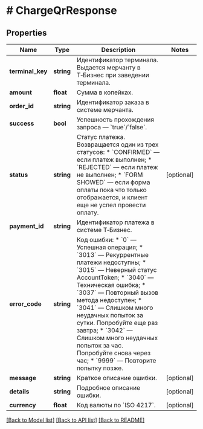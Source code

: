 # # ChargeQrResponse

## Properties

Name | Type | Description | Notes
------------ | ------------- | ------------- | -------------
**terminal_key** | **string** | Идентификатор терминала. Выдается мерчанту в Т‑Бизнес при заведении терминала. |
**amount** | **float** | Сумма в копейках. |
**order_id** | **string** | Идентификатор заказа в системе мерчанта. |
**success** | **bool** | Успешность прохождения запроса — &#x60;true&#x60;/&#x60;false&#x60;. |
**status** | **string** | Статус платежа. Возвращается один из трех статусов: * &#x60;CONFIRMED&#x60; — если платеж выполнен; * &#x60;REJECTED&#x60; — если платеж не выполнен; * &#x60;FORM SHOWED&#x60; — если форма оплаты пока что только отображается, и клиент еще не успел провести оплату. | [optional]
**payment_id** | **string** | Идентификатор платежа в системе Т‑Бизнес. |
**error_code** | **string** | Код ошибки: * &#x60;0&#x60; — Успешная операция; * &#x60;3013&#x60; — Рекуррентные платежи недоступны; * &#x60;3015&#x60; — Неверный статус AccountToken; * &#x60;3040&#x60; — Техническая ошибка; * &#x60;3037&#x60; — Повторный вызов метода недоступен; * &#x60;3041&#x60; — Слишком много неудачных попыток за сутки. Попробуйте еще раз завтра; * &#x60;3042&#x60; — Слишком много неудачных попыток за час. Попробуйте снова через час; * &#x60;9999&#x60; — Повторите попытку позже. |
**message** | **string** | Краткое описание ошибки. | [optional]
**details** | **string** | Подробное описание ошибки. | [optional]
**currency** | **float** | Код валюты по &#x60;ISO 4217&#x60;. | [optional]

[[Back to Model list]](../../README.md#models) [[Back to API list]](../../README.md#endpoints) [[Back to README]](../../README.md)
